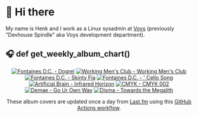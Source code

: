 # 👋 Hi there

My name is Henk and I work as a Linux sysadmin at <a href="https://www.voys.co/about/">Voys</a> (previously "Devhouse Spindle" aka Voys development department).

## 🎧 def get_weekly_album_chart()
<!-- lastfm -->
<p align="center"><a href="https://www.last.fm/music/Fontaines+D.C./Dogrel"><img src="https://lastfm.freetls.fastly.net/i/u/64s/a6e4705a174dcf7b423e82ed06038263.jpg" title="Fontaines D.C. - Dogrel"></a> <a href="https://www.last.fm/music/Working+Men%27s+Club/Working+Men%27s+Club"><img src="https://lastfm.freetls.fastly.net/i/u/64s/1e9e387a420aff7a59c7f341b64606de.jpg" title="Working Men's Club - Working Men's Club"></a> <a href="https://www.last.fm/music/Fontaines+D.C./Skinty+Fia"><img src="https://lastfm.freetls.fastly.net/i/u/64s/7384e60ccd4592662d959e2ec5335864.jpg" title="Fontaines D.C. - Skinty Fia"></a> <a href="https://www.last.fm/music/Fontaines+D.C./%27+Cello+Song"><img src="https://lastfm.freetls.fastly.net/i/u/64s/9fb03e5120c66dc5d6f7076315da6ac1.jpg" title="Fontaines D.C. - ' Cello Song"></a> <a href="https://www.last.fm/music/Artificial+Brain/Infrared+Horizon"><img src="https://lastfm.freetls.fastly.net/i/u/64s/0033d4ded52f0c0ad4b65d0a818c851b.png" title="Artificial Brain - Infrared Horizon"></a> <a href="https://www.last.fm/music/CMYK/CMYK+002"><img src="https://lastfm.freetls.fastly.net/i/u/64s/e18e25d5a9474b8c24afa08accc0e690.jpg" title="CMYK - CMYK 002"></a> <a href="https://www.last.fm/music/Demae/Go+Ur+Own+Way"><img src="https://lastfm.freetls.fastly.net/i/u/64s/d1b7eb02cbfbc1bdab6f09c8793f34d3.png" title="Demae - Go Ur Own Way"></a> <a href="https://www.last.fm/music/Disma/Towards+the+Megalith"><img src="https://lastfm.freetls.fastly.net/i/u/64s/a918b623de8428af9f0c0bab8605cabc.jpg" title="Disma - Towards the Megalith"></a> </p>

<p align="center">These album covers are updated once a day from <a href="https://www.last.fm/user/hbokh">Last.fm</a> using this <a href="https://github.com/marketplace/actions/lastfm-to-markdown">GitHub Actions workflow</a>.</p>
